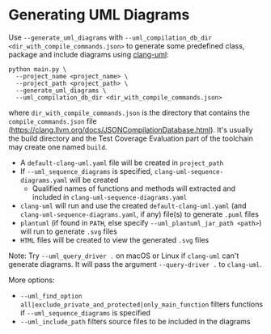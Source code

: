 # Generating UML Diagrams

Use `--generate_uml_diagrams` with `--uml_compilation_db_dir <dir_with_compile_commands.json>` to generate some predefined class, package and include diagrams using [clang-uml](https://clang-uml.github.io):

```commandline
python main.py \
  --project_name <project_name> \
  --project_path <project_path> \
  --generate_uml_diagrams \
  --uml_compilation_db_dir <dir_with_compile_commands.json>
```

where `dir_with_compile_commands.json` is the directory that contains the `compile_commands.json` file (https://clang.llvm.org/docs/JSONCompilationDatabase.html). It's usually the build directory and the Test Coverage Evaluation part of the toolchain may create one named `build`.

- A `default-clang-uml.yaml` file will be created in `project_path`
- If `--uml_sequence_diagrams` is specified, `clang-uml-sequence-diagrams.yaml` will be created
  - Qualified names of functions and methods will extracted and included in `clang-uml-sequence-diagrams.yaml`
- `clang-uml` will run and use the created `default-clang-uml.yaml` (and `clang-uml-sequence-diagrams.yaml`, if any) file(s) to generate `.puml` files
- `plantuml` (if found in `PATH`, else specify `--uml_plantuml_jar_path <path>`) will run to generate `.svg` files
- `HTML` files will be created to view the generated `.svg` files

Note: Try `--uml_query_driver .` on macOS or Linux if `clang-uml` can't generate diagrams. It will pass the argument `--query-driver .` to `clang-uml`.

More options:

- `--uml_find_option all|exclude_private_and_protected|only_main_function` filters functions if `--uml_sequence_diagrams` is specified
- `--uml_include_path` filters source files to be included in the diagrams
